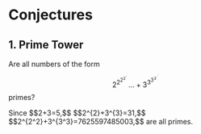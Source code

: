 # Conjectures

## 1. Prime Tower
Are all numbers of the form 
$$2^{2^{2^{2^{{\cdot}^{{\cdot}^{\cdot}}}}}}...+3^{3^{3^{3^{{\cdot}^{{\cdot}^{\cdot}}}}}}$$ 
primes? 
<p/> 
Since 
$$2+3=5,$$ 
$$2^{2}+3^{3}=31,$$ 
$$2^{2^2}+3^{3^3}=7625597485003,$$
are all primes.


